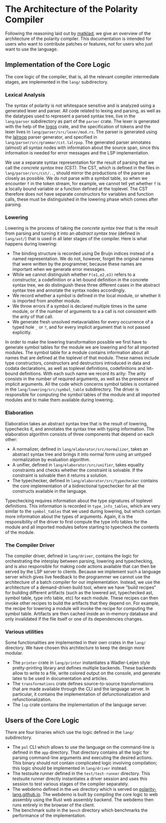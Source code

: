 # The Architecture of the Polarity Compiler

Following the reasoning laid out by [matklad](https://matklad.github.io/2021/02/06/ARCHITECTURE.md.html), we give an overview of the architecture of the polarity compiler.
This documentation is intended for users who want to contribute patches or features, not for users who just want to use the language.

## Implementation of the Core Logic

The core logic of the compiler, that is, all the relevant compiler intermediate stages, are implemented in the `lang/` subdirectory.

### Lexical Analysis

The syntax of polarity is not whitespace sensitive and is analyzed using a generated lexer and parser.
All code related to lexing and parsing, as well as the datatypes used to represent a parsed syntax tree, live in the `lang/parser` subdirectory as part of the `parser` crate.
The lexer is generated with the help of the [logos](https://docs.rs/logos/latest/logos/) crate, and the specification of tokens and the lexer lives in `lang/parser/src/lexer/mod.rs`.
The parser is generated using the [lalrpop](https://lalrpop.github.io/lalrpop/) parser generator, and specified in `lang/parser/src/grammar/cst.lalrpop`.
The generated parser annotates (almost) all syntax nodes with information about the source span, since this information is needed for error messages and the LSP implementation.

We use a separate syntax representation for the result of parsing that we call the *concrete syntax tree (CST)*.
The CST, which is defined in the files in  `lang/parser/src/cst/..`, should mirror the productions of the parser as closely as possible.
We do not parse with a symbol table, so when we encounter `f` in the token stream, for example, we cannot tell yet whether `f` is a locally bound variable or a function defined at the toplevel.
The CST therefore does not have separate constructors for variables and function calls, these must be distinguished in the lowering phase which comes after parsing.

### Lowering

Lowering is the process of taking the *concrete syntax tree* that is the result from parsing and turning it into an *abstract syntax tree* (defined in `lang/ast/`) that is used in all later stages of the compiler.
Here is what happens during lowering:

- The binding structure is recorded using De Bruijn indices instead of a named representation. We do not, however, forget the original names that were written by the programmer, because these names are important when we generate error messages.
- While we cannot distinguish whether `F(e1,e2,e3)` refers to a constructor, a codefinition or a let-bound definition in the concrete syntax tree, we do distinguish these three different cases in the abstract syntax tree and annotate the syntax nodes accordingly.
- We record whether a symbol is defined in the local module, or whether it is imported from another module.
- We throw errors if a symbol is declared multiple times in the same module, or if the number of arguments to a a call is not consistent with the arity of that call.
- We generate fresh unsolved metavariables for every occurrence of a typed hole `_` or `?`, and for every implicit argument that is not passed explicitly.

In order to make the lowering transformation possible we first have to generate symbol tables for the module we are lowering and for all imported modules.
The symbol table for a module contains information about all names that are defined at the toplevel of that module.
These names include type constructors, constructors and destructors introduced in data and codata declarations, as well as toplevel definitions, codefinitions and let-bound definitions.
With each such name we record its arity: The arity consists in the number of required arguments, as well as the presence of implicit arguments.
All the code which concerns symbol tables is contained in the `lang/lowering/src/symbol_table` subdirectory.
The driver is responsible for computing the symbol tables of the module and all imported modules and to make them available during lowering.


### Elaboration

Elaboration takes an abstract syntax tree that is the result of lowering, typechecks it, and annotates the syntax tree with typing information.
The elaboration algorithm consists of three components that depend on each other:

- A normalizer, defined in `lang/elaborator/src/normalizer`, takes an abstract syntax tree and brings it into normal form using an untyped normalization by evaluation algorithm.
- A unifier, defined in `lang/elaborator/src/unifier`, takes equality constraints and checks whether the constraint is solvable.
  If the constraint is solvable then it returns a solution.
- The typechecker, defined in `lang/elaborator/src/typechecker` contains the core implementation of a bidirectional typechecker for all the constructs available in the language.

Typechecking requires information about the type signatures of toplevel definitions.
This information is recorded in `type_info_tables`, which are very similar to the `symbol_tables` that we used during lowering, but which contain more information about the types of arguments.
Again, it is the responsibility of the driver to first compute the type info tables for the module and all imported modules before starting to typecheck the contents of the module.

### The Compiler Driver

The compiler driver, defined in `lang/driver`, contains the logic for orchestrating the interplay between parsing, lowering and typechecking, and is also responsible for making code actions available that can then be served by the LSP server to clients.
Because we implement such a language server which gives live feedback to the programmer we cannot use the architecture of a batch compiler for our implementation.
Instead, we use the architecture of a demand-driven build tool, where we have "build recipes" for building different artifacts (such as the lowered ast, typechecked ast, symbol table, type info table, etc) for each module. These recipes can then invoke other recipes to build the artifacts that they depend on.
For example, the recipe for lowering a module will invoke the recipe for computing the symbol table.
Artifacts are then cached inside an in-memory database and only invalidated if the file itself or one of its dependencies changes.

### Various utilities

Some functionalities are implemented in their own crates in the `lang/` directory.
We have chosen this architecture to keep the design more modular.

- The `printer` crate in `lang/printer` instantiates a Wadler-Leijen style pretty-printing library and defines multiple backends.
  These backends allow to write to a file, write colored output on the console, and generate latex to be used in documentation and articles.
- The `transformations` crate defines source-to-source transformations that are made available through the CLI and the language server. In particular, it contains the implementation of defunctionalization and refunctionalization.
- The `lsp` crate contains the implementation of the language server.

## Users of the Core Logic

There are four binaries which use the logic defined in the `lang/` subdirectory.

- The `pol` CLI which allows to use the language on the command-line is defined in the `app` directory. That directory contains all the logic for parsing command-line arguments and executing the desired actions. This binary should not contain complicated logic involving compilation; this logic should be implemented in `lang/driver` instead.
- The testsuite runner defined in the `test/test-runner` directory. This testsuite runner directly instantiates a driver session and uses this session to test various stages of the compiler separately.
- The webdemo defined in the `web` directory which is served on [polarity-lang.github.io](polarity-lang.github.io). The webdemo is built by compiling the core logic to web assembly using the Rust web assembly backend. The webdemo then runs entirely in the browser of the client.
- The benchmark suite in the `bench` directory which benchmarks the performance of the implementation.
